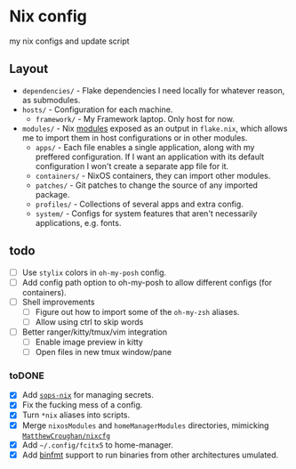 # Nix config

my nix configs and update script

## Layout

- `dependencies/` - Flake dependencies I need locally for whatever reason, as submodules.
- `hosts/` - Configuration for each machine.
  - `framework/` - My Framework laptop. Only host for now.
- `modules/` - Nix [modules](https://nixos.wiki/wiki/Module) exposed as an output in `flake.nix`, which allows me to import them in host configurations or in other modules.
  - `apps/` - Each file enables a single application, along with my preffered configuration. If I want an application with its default configuration I won't create a separate app file for it.
  - `containers/` - NixOS containers, they can import other modules.
  - `patches/` - Git patches to change the source of any imported package.
  - `profiles/` - Collections of several apps and extra config.
  - `system/` - Configs for system features that aren't necessarily applications, e.g. fonts.

## todo

- [ ] Use `stylix` colors in `oh-my-posh` config.
- [ ] Add config path option to oh-my-posh to allow different configs (for containers).
- [ ] Shell improvements
  - [ ] Figure out how to import some of the `oh-my-zsh` aliases.
  - [ ] Allow using ctrl to skip words
- [ ] Better ranger/kitty/tmux/vim integration
  - [ ] Enable image preview in kitty
  - [ ] Open files in new tmux window/pane

### toDONE

- [x] Add [`sops-nix`](https://github.com/Mic92/sops-nix) for managing secrets.
- [x] Fix the fucking mess of a config.
- [x] Turn `*nix` aliases into scripts.
- [x] Merge `nixosModules` and `homeManagerModules` directories, mimicking [`MatthewCroughan/nixcfg`](https://github.com/MatthewCroughan/nixcfg)
- [x] Add `~/.config/fcitx5` to home-manager.
- [x] Add [binfmt](https://search.nixos.org/options?channel=24.05&show=boot.binfmt.emulatedSystems&from=0&size=50&sort=relevance&type=packages&query=boot.binfmt.emulatedSystems) support to run binaries from other architectures umulated.
